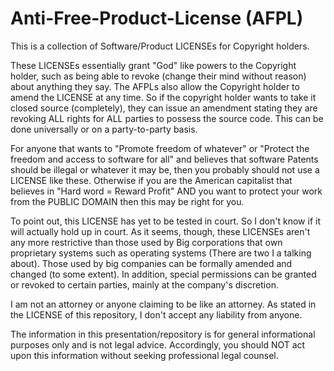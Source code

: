 # Anti-Free-Product-License (AFPL)
This is a collection of Software/Product LICENSEs for Copyright holders.

These LICENSEs essentially grant "God" like powers to the Copyright holder, such as being able to revoke (change their mind without reason) about anything they say. The AFPLs also allow the Copyright holder to amend the LICENSE at any time. So if the copyright holder wants to take it closed source (completely), they can issue an amendment stating they are revoking ALL rights for ALL parties to possess the source code. This can be done universally or on a party-to-party basis.

For anyone that wants to "Promote freedom of whatever" or "Protect the freedom and access to software for all" and believes that software Patents should be illegal or whatever it may be, then you probably should not use a LICENSE like these. Otherwise if you are the American capitalist that believes in "Hard word = Reward Profit" AND you want to protect your work from the PUBLIC DOMAIN then this may be right for you.

To point out, this LICENSE has yet to be tested in court. So I don't know if it will actually hold up in court. As it seems, though, these LICENSEs aren't any more restrictive than those used by Big corporations that own proprietary systems such as operating systems (There are two I a talking about). Those used by big companies can be formally amended and changed (to some extent). In addition, special permissions can be granted or revoked to certain parties, mainly at the company's discretion.

I am not an attorney or anyone claiming to be like an attorney. As stated in the LICENSE of this repository, I don't accept any liability from anyone.

The information in this presentation/repository is for general informational purposes only and is not legal advice. Accordingly, you should NOT act upon this information without seeking professional legal counsel.
